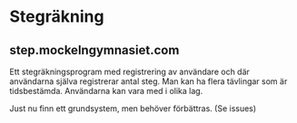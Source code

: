 # Stegräkning
## step.mockelngymnasiet.com
Ett stegräkningsprogram med registrering av användare och där användarna själva registrerar antal steg.
Man kan ha flera tävlingar som är tidsbestämda.
Användarna kan vara med i olika lag.

Just nu finn ett grundsystem, men behöver förbättras. (Se issues)

